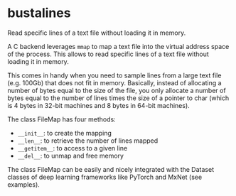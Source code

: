# bustalines
Read specific lines of a text file without loading it in memory.

A C backend leverages `mmap` to map a text file into the virtual
address space of the process. This allows to read specific lines 
of a text file without loading it in memory.

This comes in handy when you need to sample lines from a large 
text file (e.g. 100Gb) that does not fit in memory. Basically, 
instead of allocating a number of bytes equal to the size of the
file, you only allocate a number of bytes equal to the
number of lines times the size of a pointer to char (which is
4 bytes in 32-bit machines and 8 bytes in 64-bit machines).

The class FileMap has four methods:
* `__init__`: to create the mapping
* `__len__`: to retrieve the number of lines mapped
* `__getitem__`: to access to a given line
* `__del__`: to unmap and free memory

The class FileMap can be easily and nicely integrated with the
Dataset classes of deep learning frameworks like PyTorch and
MxNet (see examples).

